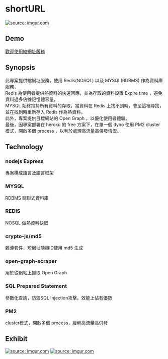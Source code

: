# shortURL
<a href="https://imgur.com/xAjd1es"><img src="https://i.imgur.com/xAjd1es.png" title="source: imgur.com" /></a>
## Demo
<a href="https://stormy-fortress-99809.herokuapp.com/">歡迎使用縮網址服務</a>
## Synopsis
此專案提供縮網址服務，使用 Redis(NOSQL) 以及 MYSQL(RDBMS) 作為資料庫服務，  
Redis 為使用者提供熱資料的快速回應，並為存取的資料設置 Expire time ，避免資料過多佔據記憶體容量，  
MYSQL 始終抱持所有資料的存取，當資料在 Redis 上找不到時，會至這裡尋找，並在找到時重新存入 Redis 作為熱資料，  
此外，專案提供目標網站的 Open Graph ，以優化使用者體驗。  
最後，因專案部署在 heroku 的 free 方案下，在單一個 dyno 使用 PM2 cluster 模式，開啟多個 process ，以利於處理高流量高併發情況。
## Technology
### nodejs Express
專案構成語言及語言框架
### MYSQL
RDBMS 關聯式資料庫
### REDIS
NOSQL 做熱資料快取
### crypto-js/md5
雜湊套件，短網址隨機ID使用 md5 生成
### open-graph-scraper
用於從網站上抓取 Open Graph
### SQL Prepared Statement
參數化查詢，防禦SQL Injection攻擊。效能上佔有優勢
### PM2
cluster模式，開啟多個 process，緩解高流量高併發
## Exhibit
<a href="https://imgur.com/rM9iBsP"><img src="https://i.imgur.com/rM9iBsP.png" title="source: imgur.com" /></a>
<a href="https://imgur.com/xbOA55Y"><img src="https://i.imgur.com/xbOA55Y.png" title="source: imgur.com" /></a>
